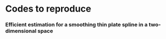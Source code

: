 # Codes to reproduce
### Efficient estimation for a smoothing thin plate spline in a two-dimensional space
